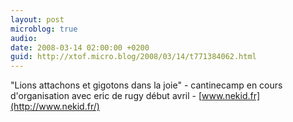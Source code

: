 ```yaml
---
layout: post
microblog: true
audio: 
date: 2008-03-14 02:00:00 +0200
guid: http://xtof.micro.blog/2008/03/14/t771384062.html
---
```

"Lions attachons et gigotons dans la joie" - cantinecamp en cours d'organisation avec eric de rugy début avril - [www.nekid.fr](http://www.nekid.fr/)
